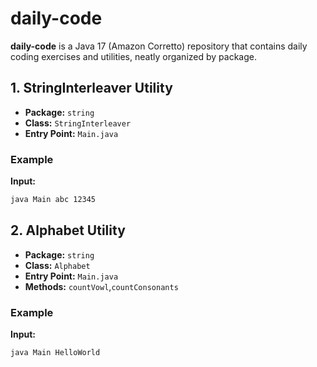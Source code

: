 # daily-code

**daily-code** is a Java 17 (Amazon Corretto) repository that contains daily coding exercises and utilities, neatly organized by package.



## 1. StringInterleaver Utility

- **Package:** `string`
- **Class:** `StringInterleaver`
- **Entry Point:** `Main.java`

### Example

**Input:**
```bash
java Main abc 12345
```
## 2. Alphabet Utility

- **Package:** `string`
- **Class:** `Alphabet`
- **Entry Point:** `Main.java`
- **Methods:** `countVowl`,`countConsonants`

### Example

**Input:**
```bash
java Main HelloWorld